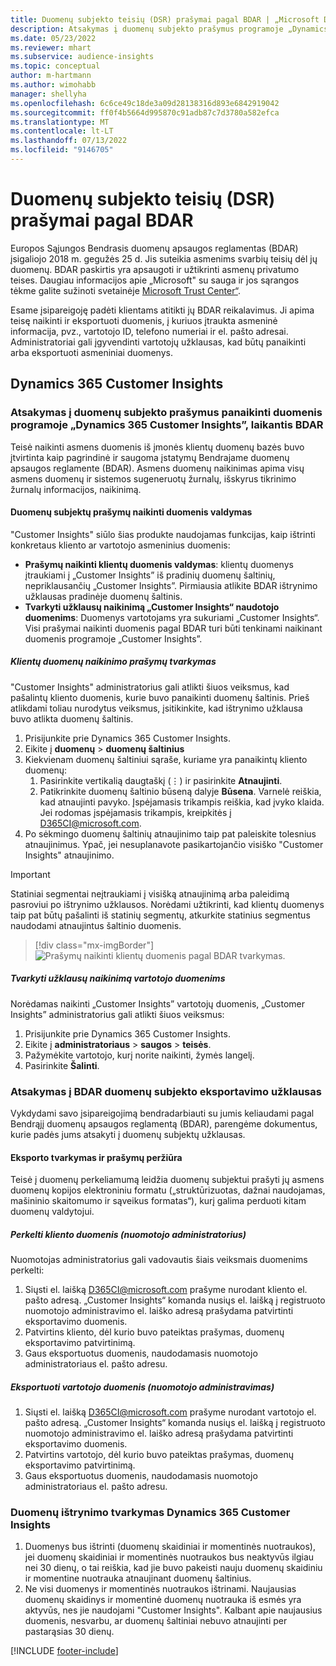 ```yaml
---
title: Duomenų subjekto teisių (DSR) prašymai pagal BDAR | „Microsoft Docs”
description: Atsakymas į duomenų subjekto prašymus programoje „Dynamics 365 Customer Insights”.
ms.date: 05/23/2022
ms.reviewer: mhart
ms.subservice: audience-insights
ms.topic: conceptual
author: m-hartmann
ms.author: wimohabb
manager: shellyha
ms.openlocfilehash: 6c6ce49c18de3a09d28138316d893e6842919042
ms.sourcegitcommit: ff0f4b5664d995870c91adb87c7d3780a582efca
ms.translationtype: MT
ms.contentlocale: lt-LT
ms.lasthandoff: 07/13/2022
ms.locfileid: "9146705"
---
```

# <a name="data-subject-rights-dsr-requests-under-gdpr"></a>Duomenų subjekto teisių (DSR) prašymai pagal BDAR

Europos Sąjungos Bendrasis duomenų apsaugos reglamentas (BDAR) įsigaliojo 2018 m. gegužės 25 d. Jis suteikia asmenims svarbių teisių dėl jų duomenų. BDAR paskirtis yra apsaugoti ir užtikrinti asmenų privatumo teises. Daugiau informacijos apie „Microsoft" su sauga ir jos sąrangos tėkme galite sužinoti svetainėje [Microsoft Trust Center“](https://www.microsoft.com/trust-center).

Esame įsipareigoję padėti klientams atitikti jų BDAR reikalavimus. Ji apima teisę naikinti ir eksportuoti duomenis, į kuriuos įtraukta asmeninė informacija, pvz., vartotojo ID, telefono numeriai ir el. pašto adresai. Administratoriai gali įgyvendinti vartotojų užklausas, kad būtų panaikinti arba eksportuoti asmeniniai duomenys.

## <a name="dynamics-365-customer-insights"></a>Dynamics 365 Customer Insights

### <a name="responding-to-gdpr-data-subject-delete-requests-for-dynamics-365-customer-insights"></a>Atsakymas į duomenų subjekto prašymus panaikinti duomenis programoje „Dynamics 365 Customer Insights”, laikantis BDAR

Teisė naikinti asmens duomenis iš įmonės klientų duomenų bazės buvo įtvirtinta kaip pagrindinė ir saugoma įstatymų Bendrajame duomenų apsaugos reglamente (BDAR). Asmens duomenų naikinimas apima visų asmens duomenų ir sistemos sugeneruotų žurnalų, išskyrus tikrinimo žurnalų informacijos, naikinimą.

#### <a name="manage-data-subject-delete-requests"></a>Duomenų subjektų prašymų naikinti duomenis valdymas

"Customer Insights" siūlo šias produkte naudojamas funkcijas, kaip ištrinti konkretaus kliento ar vartotojo asmeninius duomenis:

- **Prašymų naikinti klientų duomenis valdymas**: klientų duomenys įtraukiami į „Customer Insights” iš pradinių duomenų šaltinių, nepriklausančių „Customer Insights”. Pirmiausia atlikite BDAR ištrynimo užklausas pradinėje duomenų šaltinis.
- **Tvarkyti užklausų naikinimą „Customer Insights“ naudotojo duomenims**: Duomenys vartotojams yra sukuriami „Customer Insights“. Visi prašymai naikinti duomenis pagal BDAR turi būti tenkinami naikinant duomenis programoje „Customer Insights”.

##### <a name="manage-requests-to-delete-customer-data"></a>Klientų duomenų naikinimo prašymų tvarkymas

"Customer Insights" administratorius gali atlikti šiuos veiksmus, kad pašalintų kliento duomenis, kurie buvo panaikinti duomenų šaltinis. Prieš atlikdami toliau nurodytus veiksmus, įsitikinkite, kad ištrynimo užklausa buvo atlikta duomenų šaltinis. 

1. Prisijunkite prie Dynamics 365 Customer Insights.
1. Eikite į **duomenų** > **duomenų šaltinius**
1. Kiekvienam duomenų šaltiniui sąraše, kuriame yra panaikintų kliento duomenų:
   1. Pasirinkite vertikalią daugtaškį (&vellip;) ir pasirinkite **Atnaujinti**.
   1. Patikrinkite duomenų šaltinio būseną dalyje **Būsena**. Varnelė reiškia, kad atnaujinti pavyko. Įspėjamasis trikampis reiškia, kad įvyko klaida. Jei rodomas įspėjamasis trikampis, kreipkitės į D365CI@microsoft.com.
1. Po sėkmingo duomenų šaltinių atnaujinimo taip pat paleiskite tolesnius atnaujinimus. Ypač, jei nesuplanavote pasikartojančio visiško "Customer Insights" atnaujinimo. 

> [!IMPORTANT]
> Statiniai segmentai neįtraukiami į visišką atnaujinimą arba paleidimą pasroviui po ištrynimo užklausos. Norėdami užtikrinti, kad klientų duomenys taip pat būtų pašalinti iš statinių segmentų, atkurkite statinius segmentus naudodami atnaujintus šaltinio duomenis.

> [!div class="mx-imgBorder"]
> ![Prašymų naikinti klientų duomenis pagal BDAR tvarkymas.](media/gdpr-data-sources.png "Prašymų naikinti klientų duomenis pagal BDAR tvarkymas")

##### <a name="manage-delete-requests-for-user-data"></a>Tvarkyti užklausų naikinimą vartotojo duomenims

Norėdamas naikinti „Customer Insights” vartotojų duomenis, „Customer Insights” administratorius gali atlikti šiuos veiksmus:

1. Prisijunkite prie Dynamics 365 Customer Insights.
2. Eikite į **administratoriaus** > **saugos** > **teisės**.
3. Pažymėkite vartotojo, kurį norite naikinti, žymės langelį.
4. Pasirinkite **Šalinti**.

### <a name="responding-to-gdpr-data-subject-export-requests"></a>Atsakymas į BDAR duomenų subjekto eksportavimo užklausas

Vykdydami savo įsipareigojimą bendradarbiauti su jumis keliaudami pagal Bendrąjį duomenų apsaugos reglamentą (BDAR), parengėme dokumentus, kurie padės jums atsakyti į duomenų subjektų užklausas.

#### <a name="manage-export-and-view-requests"></a>Eksporto tvarkymas ir prašymų peržiūra

Teisė į duomenų perkeliamumą leidžia duomenų subjektui prašyti jų asmens duomenų kopijos elektroniniu formatu („struktūrizuotas, dažnai naudojamas, mašininio skaitomumo ir sąveikus formatas“), kurį galima perduoti kitam duomenų valdytojui.

##### <a name="export-customer-data-tenant-admin"></a>Perkelti kliento duomenis (nuomotojo administratorius)

Nuomotojas administratorius gali vadovautis šiais veiksmais duomenims perkelti:

1. Siųsti el. laišką D365CI@microsoft.com prašyme nurodant kliento el. pašto adresą. „Customer Insights“ komanda nusiųs el. laišką į registruoto nuomotojo administravimo el. laiško adresą prašydama patvirtinti eksportavimo duomenis.
2. Patvirtins kliento, dėl kurio buvo pateiktas prašymas, duomenų eksportavimo patvirtinimą.
3. Gaus eksportuotus duomenis, naudodamasis nuomotojo administratoriaus el. pašto adresu.

##### <a name="export-user-data-tenant-admin"></a>Eksportuoti vartotojo duomenis (nuomotojo administravimas)

1. Siųsti el. laišką D365CI@microsoft.com prašyme nurodant vartotojo el. pašto adresą. „Customer Insights“ komanda nusiųs el. laišką į registruoto nuomotojo administravimo el. laiško adresą prašydama patvirtinti eksportavimo duomenis.
2. Patvirtins vartotojo, dėl kurio buvo pateiktas prašymas, duomenų eksportavimo patvirtinimą.
3. Gaus eksportuotus duomenis, naudodamasis nuomotojo administratoriaus el. pašto adresu.

### <a name="data-deletion-handling-in-dynamics-365-customer-insights"></a>Duomenų ištrynimo tvarkymas Dynamics 365 Customer Insights

1. Duomenys bus ištrinti (duomenų skaidiniai ir momentinės nuotraukos), jei duomenų skaidiniai ir momentinės nuotraukos bus neaktyvūs ilgiau nei 30 dienų, o tai reiškia, kad jie buvo pakeisti nauju duomenų skaidiniu ir momentine nuotrauka atnaujinant duomenų šaltinius.
2. Ne visi duomenys ir momentinės nuotraukos ištrinami. Naujausias duomenų skaidinys ir momentinė duomenų nuotrauka iš esmės yra aktyvūs, nes jie naudojami "Customer Insights". Kalbant apie naujausius duomenis, nesvarbu, ar duomenų šaltiniai nebuvo atnaujinti per pastarąsias 30 dienų.

[!INCLUDE [footer-include](includes/footer-banner.md)]
